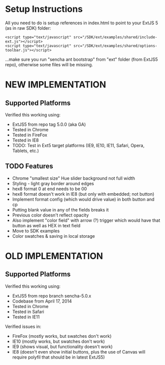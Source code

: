 # Setup Instructions

All you need to do is setup references in index.html to point to your ExtJS 5 (as in raw SDK) folder:

    <script type="text/javascript" src="/SDK/ext/examples/shared/include-ext.js"></script>
    <script type="text/javascript" src="/SDK/ext/examples/shared/options-toolbar.js"></script>

...make sure you run "sencha ant bootstrap" from "ext" folder (from ExtJS5 repo), otherwise some files will be missing.

# NEW IMPLEMENTATION

## Supported Platforms
Verified this working using:
* ExtJS5 from repo tag 5.0.0 (aka GA)
* Tested in Chrome
* Tested in FireFox
* Tested in IE8
* TODO: Test in Ext5 target platforms (IE9, IE10, IE11, Safari, Opera, Tablets, etc.)

## TODO Features
* Chrome "smallest size" Hue slider background not full width
* Styling - light gray border around edges
* hex8 format 0 at end needs to be 00
* hex8 format doesn't work in IE8 (but only with embedded; not button)
* Implement format config (which would drive value) in both button and cp
* Putting blank value in any of the fields breaks it
* Previous color doesn't reflect opacity
* Also implement "color field" with arrow (?) trigger which would have that button as well as HEX in text field
* Move to SDK examples
* Color swatches & saving in local storage

# OLD IMPLEMENTATION

## Supported Platforms
Verified this working using:
* ExtJS5 from repo branch sencha-5.0.x
* Codebase from April 17, 2014
* Tested in Chrome
* Tested in Safari
* Tested in IE11

Verified issues in:
* FireFox (mostly works, but swatches don't work)
* IE10 (mostly works, but swatches don't work)
* IE9 (shows visual, but functionality doesn't work)
* IE8 (doesn't even show initial buttons, plus the use of Canvas will require polyfil that should be in latest ExtJS5)